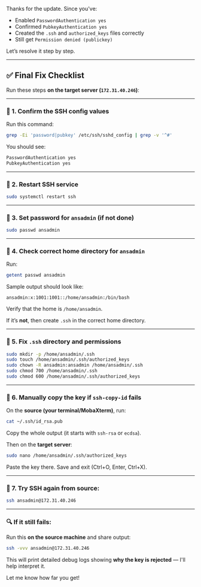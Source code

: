 Thanks for the update. Since you've:

* Enabled `PasswordAuthentication yes`
* Confirmed `PubkeyAuthentication yes`
* Created the `.ssh` and `authorized_keys` files correctly
* Still get `Permission denied (publickey)`

Let’s resolve it step by step.

---

## ✅ Final Fix Checklist

Run these steps **on the target server (`172.31.40.246`)**:

---

### 🔹 1. **Confirm the SSH config values**

Run this command:

```bash
grep -Ei 'password|pubkey' /etc/ssh/sshd_config | grep -v '^#'
```

You should see:

```bash
PasswordAuthentication yes
PubkeyAuthentication yes
```

---

### 🔹 2. **Restart SSH service**

```bash
sudo systemctl restart ssh
```

---

### 🔹 3. **Set password for `ansadmin` (if not done)**

```bash
sudo passwd ansadmin
```

---

### 🔹 4. **Check correct home directory for `ansadmin`**

Run:

```bash
getent passwd ansadmin
```

Sample output should look like:

```
ansadmin:x:1001:1001::/home/ansadmin:/bin/bash
```

Verify that the home is `/home/ansadmin`.

If it’s **not**, then create `.ssh` in the correct home directory.

---

### 🔹 5. **Fix `.ssh` directory and permissions**

```bash
sudo mkdir -p /home/ansadmin/.ssh
sudo touch /home/ansadmin/.ssh/authorized_keys
sudo chown -R ansadmin:ansadmin /home/ansadmin/.ssh
sudo chmod 700 /home/ansadmin/.ssh
sudo chmod 600 /home/ansadmin/.ssh/authorized_keys
```

---

### 🔹 6. **Manually copy the key if `ssh-copy-id` fails**

On the **source (your terminal/MobaXterm)**, run:

```bash
cat ~/.ssh/id_rsa.pub
```

Copy the whole output (it starts with `ssh-rsa` or `ecdsa`).

Then on the **target server**:

```bash
sudo nano /home/ansadmin/.ssh/authorized_keys
```

Paste the key there. Save and exit (Ctrl+O, Enter, Ctrl+X).

---

### 🔹 7. **Try SSH again from source:**

```bash
ssh ansadmin@172.31.40.246
```

---

### 🔍 If it still fails:

Run this **on the source machine** and share output:

```bash
ssh -vvv ansadmin@172.31.40.246
```

This will print detailed debug logs showing **why the key is rejected** — I'll help interpret it.

Let me know how far you get!
